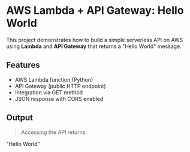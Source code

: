 #  AWS Lambda + API Gateway: Hello World

This project demonstrates how to build a simple serverless API on AWS using **Lambda** and **API Gateway** that returns a "Hello World" message.


## Features

-  AWS Lambda function (Python)
-  API Gateway (public HTTP endpoint)
-  Integration via GET method
-  JSON response with CORS enabled

##  Output

> Accessing the API returns:  

"Hello World"
